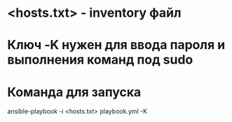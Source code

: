 # <hosts.txt> - inventory файл  
# Ключ -K нужен для ввода пароля и выполнения команд под sudo 

# Команда для запуска
ansible-playbook -i <hosts.txt> playbook.yml -K
